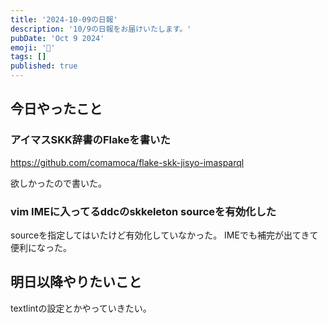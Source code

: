 ```yaml
---
title: '2024-10-09の日報'
description: '10/9の日報をお届けいたします。'
pubDate: 'Oct 9 2024'
emoji: '🦊'
tags: []
published: true
---
```


## 今日やったこと

### アイマスSKK辞書のFlakeを書いた

https://github.com/comamoca/flake-skk-jisyo-imasparql

欲しかったので書いた。

### vim IMEに入ってるddcのskkeleton sourceを有効化した

sourceを指定してはいたけど有効化していなかった。
IMEでも補完が出てきて便利になった。

## 明日以降やりたいこと

textlintの設定とかやっていきたい。
